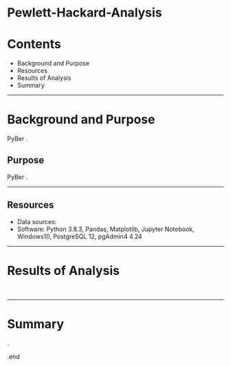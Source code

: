 # Pewlett-Hackard-Analysis


# Contents
  * Background and Purpose
  * Resources
  * Results of Analysis
  * Summary 

---

# Background and Purpose
PyBer . 


## Purpose
PyBer .





---

## Resources
  - Data sources:  
  - Software: Python 3.8.3, Pandas, Matplotlib, Jupyter Notebook, Windows10, PostgreSQL 12, pgAdmin4 4.24 





---

# Results of Analysis

![]()
![]()
![]()
![]()



---

# Summary




.

.end 
